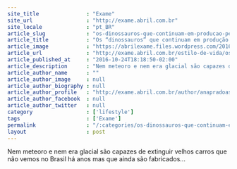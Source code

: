 ```yaml
---
site_title               : "Exame"
site_url                 : "http://exame.abril.com.br"
site_locale              : "pt_BR"
article_slug             : "os-dinossauros-que-continuam-em-producao-pelo-mundo"
article_title            : "Os “dinossauros” que continuam em produção pelo mundo"
article_image            : "https://abrilexame.files.wordpress.com/2016/10/17.jpg?quality=70&strip=all&w=890"
article_url              : "http://exame.abril.com.br/estilo-de-vida/os-dinossauros-que-continuam-em-producao-pelo-mundo/"
article_published_at     : "2016-10-24T18:18:50-02:00"
article_description      : "Nem meteoro e nem era glacial são capazes de extinguir velhos carros que não vemos no Brasil há anos mas que ainda são fabricados..."
article_author_name      : ""
article_author_image     : null
article_author_biography : null
article_author_profile   : "http://exame.abril.com.br/author/anapradoast/"
article_author_facebook  : null
article_author_twitter   : null
category                 : ['lifestyle']
tags                     : ['Exame']
permalink                : "/:categories/os-dinossauros-que-continuam-em-producao-pelo-mundo/"
layout                   : post
---
```


Nem meteoro e nem era glacial são capazes de extinguir velhos carros que não vemos no Brasil há anos mas que ainda são fabricados...

